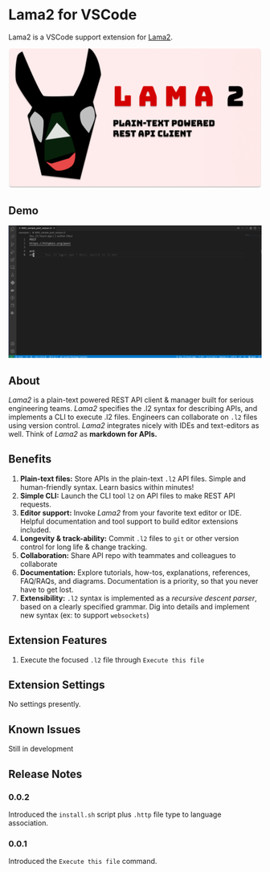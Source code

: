 # Lama2 for VSCode

Lama2 is a VSCode support extension for [Lama2](https://github.com/HexmosTech/Lama2).



![](https://github.com/HexmosTech/Lama2/raw/main/banner.png)

## Demo

![](https://github.com/HexmosTech/Lama2/raw/main/docs/Lama2/docs/demo2.gif)

## About

*Lama2* is a plain-text powered REST API client & manager built for serious engineering teams.
*Lama2* specifies the .l2 syntax for describing APIs, and implements a CLI to execute .l2 files. Engineers can collaborate on `.l2` files using version control. *Lama2* integrates nicely with
IDEs and text-editors as well. Think of *Lama2* as **markdown for APIs.**

## Benefits 

1. **Plain-text files:** Store APIs in the plain-text `.l2` API files. Simple and human-friendly syntax. Learn basics within  minutes!
1. **Simple CLI:** Launch the CLI tool `l2` on API files to make REST API requests.
1. **Editor support:** Invoke *Lama2* from your favorite text editor or IDE. Helpful documentation and tool support to build editor extensions included.
1. **Longevity & track-ability:** Commit `.l2` files to `git` or other version control for long life & change tracking.
1. **Collaboration:** Share API repo with teammates and colleagues to collaborate
1. **Documentation:** Explore tutorials, how-tos, explanations, references, FAQ/RAQs, and diagrams. Documentation is a priority, so that you never have to get lost.
1. **Extensibility:** `.l2` syntax is implemented as a *recursive descent parser*, based on a clearly specified grammar. Dig into details and implement new syntax (ex: to support `websockets`)

## Extension Features

1. Execute the focused `.l2` file through `Execute this file`

## Extension Settings

No settings presently.

## Known Issues

Still in development
## Release Notes

### 0.0.2

Introduced the `install.sh` script plus `.http` file type to language association.

### 0.0.1

Introduced the `Execute this file` command. 